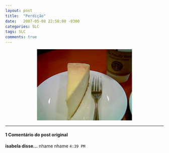```yaml
---
layout: post
title:  "Perdição"
date:   2007-05-08 22:58:00 -0300
categories: SLC
tags: SLC
comments: true
---
```


<center><img class="post-image" src="/images/cheesecakebn.jpg" style="width: 60%;" /></center>

---

#### 1 Comentário do post original

**isabela disse...**
nhame nhame  `4:39 PM`  
